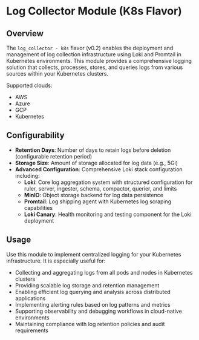 # Log Collector Module (K8s Flavor)

## Overview

The `log_collector - k8s` flavor (v0.2) enables the deployment and management of log collection infrastructure using Loki and Promtail in Kubernetes environments. This module provides a comprehensive logging solution that collects, processes, stores, and queries logs from various sources within your Kubernetes clusters.

Supported clouds:
- AWS
- Azure
- GCP
- Kubernetes

## Configurability

- **Retention Days**: Number of days to retain logs before deletion (configurable retention period)
- **Storage Size**: Amount of storage allocated for log data (e.g., 5Gi)
- **Advanced Configuration**: Comprehensive Loki stack configuration including:
  - **Loki**: Core log aggregation system with structured configuration for ruler, server, ingester, schema, compactor, querier, and limits
  - **MinIO**: Object storage backend for log data persistence
  - **Promtail**: Log shipping agent with Kubernetes log scraping capabilities
  - **Loki Canary**: Health monitoring and testing component for the Loki deployment

## Usage

Use this module to implement centralized logging for your Kubernetes infrastructure. It is especially useful for:

- Collecting and aggregating logs from all pods and nodes in Kubernetes clusters
- Providing scalable log storage and retention management
- Enabling efficient log querying and analysis across distributed applications
- Implementing alerting rules based on log patterns and metrics
- Supporting observability and debugging workflows in cloud-native environments
- Maintaining compliance with log retention policies and audit requirements
